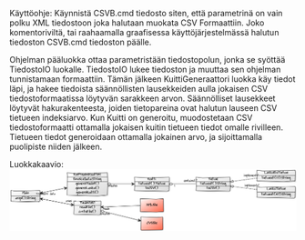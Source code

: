 Käyttöohje: Käynnistä CSVB.cmd tiedosto siten, että parametrinä on vain polku XML tiedostoon joka halutaan muokata CSV Formaattiin. Joko komentoriviltä, tai raahaamalla graafisessa käyttöjärjestelmässä halutun tiedoston CSVB.cmd tiedoston  päälle.


Ohjelman pääluokka ottaa parametristään tiedostopolun, jonka se syöttää TiedostoIO luokalle. TiedostoIO lukee tiedoston ja muuttaa sen ohjelman tunnistamaan formaattiin. Tämän jälkeen KuittiGeneraattori luokka käy tiedot läpi, ja hakee tiedoista säännöllisten lausekkeiden aulla jokaisen CSV tiedostoformaatissa löytyvän sarakkeen arvon. Säännölliset lausekkeet löytyvät hakurakenteesta, joiden tietopareina ovat halutun lauseen CSV tietueen indeksiarvo. Kun Kuitti on generoitu, muodostetaan CSV tiedostoformaatti ottamalla jokaisen kuitin tietueen tiedot omalle rivilleen. Tietueen tiedot generoidaan ottamalla jokainen arvo, ja sijoittamalla puolipiste niiden jälkeen.


Luokkakaavio:
![luokkakaavio](https://github.com/surakkaj/CSVbuilder/blob/master/Dokumentaatio/3d55cbfc.png)
